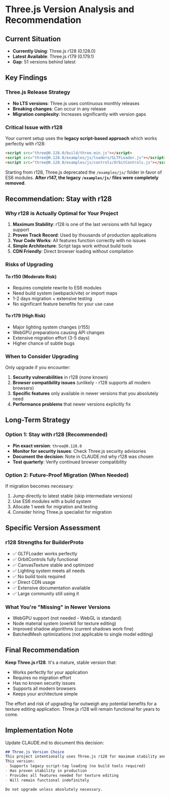 # Three.js Version Analysis and Recommendation

## Current Situation
- **Currently Using**: Three.js r128 (0.128.0)
- **Latest Available**: Three.js r179 (0.179.1) 
- **Gap**: 51 versions behind latest

## Key Findings

### Three.js Release Strategy
- **No LTS versions**: Three.js uses continuous monthly releases
- **Breaking changes**: Can occur in any release
- **Migration complexity**: Increases significantly with version gaps

### Critical Issue with r128
Your current setup uses the **legacy script-based approach** which works perfectly with r128:
```html
<script src="three@0.128.0/build/three.min.js"></script>
<script src="three@0.128.0/examples/js/loaders/GLTFLoader.js"></script>
<script src="three@0.128.0/examples/js/controls/OrbitControls.js"></script>
```

Starting from r128, Three.js deprecated the `/examples/js/` folder in favor of ES6 modules. **After r147, the legacy `/examples/js/` files were completely removed**.

## Recommendation: Stay with r128

### Why r128 is Actually Optimal for Your Project

1. **Maximum Stability**: r128 is one of the last versions with full legacy support
2. **Proven Track Record**: Used by thousands of production applications
3. **Your Code Works**: All features function correctly with no issues
4. **Simple Architecture**: Script tags work without build tools
5. **CDN Friendly**: Direct browser loading without compilation

### Risks of Upgrading

#### To r150 (Moderate Risk)
- Requires complete rewrite to ES6 modules
- Need build system (webpack/vite) or import maps
- 1-2 days migration + extensive testing
- No significant feature benefits for your use case

#### To r179 (High Risk)
- Major lighting system changes (r155)
- WebGPU preparations causing API changes
- Extensive migration effort (3-5 days)
- Higher chance of subtle bugs

### When to Consider Upgrading

Only upgrade if you encounter:
1. **Security vulnerabilities** in r128 (none known)
2. **Browser compatibility issues** (unlikely - r128 supports all modern browsers)
3. **Specific features** only available in newer versions that you absolutely need
4. **Performance problems** that newer versions explicitly fix

## Long-Term Strategy

### Option 1: Stay with r128 (Recommended)
- **Pin exact version**: `three@0.128.0`
- **Monitor for security issues**: Check Three.js security advisories
- **Document the decision**: Note in CLAUDE.md why r128 was chosen
- **Test quarterly**: Verify continued browser compatibility

### Option 2: Future-Proof Migration (When Needed)
If migration becomes necessary:
1. Jump directly to latest stable (skip intermediate versions)
2. Use ES6 modules with a build system
3. Allocate 1 week for migration and testing
4. Consider hiring Three.js specialist for migration

## Specific Version Assessment

### r128 Strengths for BuilderProto
- ✅ GLTFLoader works perfectly
- ✅ OrbitControls fully functional
- ✅ CanvasTexture stable and optimized
- ✅ Lighting system meets all needs
- ✅ No build tools required
- ✅ Direct CDN usage
- ✅ Extensive documentation available
- ✅ Large community still using it

### What You're "Missing" in Newer Versions
- WebGPU support (not needed - WebGL is standard)
- Node material system (overkill for texture editing)
- Improved shadow algorithms (current shadows work fine)
- BatchedMesh optimizations (not applicable to single model editing)

## Final Recommendation

**Keep Three.js r128**. It's a mature, stable version that:
- Works perfectly for your application
- Requires no migration effort
- Has no known security issues
- Supports all modern browsers
- Keeps your architecture simple

The effort and risk of upgrading far outweigh any potential benefits for a texture editing application. Three.js r128 will remain functional for years to come.

## Implementation Note

Update CLAUDE.md to document this decision:
```markdown
## Three.js Version Choice
This project intentionally uses Three.js r128 for maximum stability and simplicity. 
This version:
- Supports legacy script-tag loading (no build tools required)
- Has proven stability in production
- Provides all features needed for texture editing
- Will remain functional indefinitely

Do not upgrade unless absolutely necessary.
```